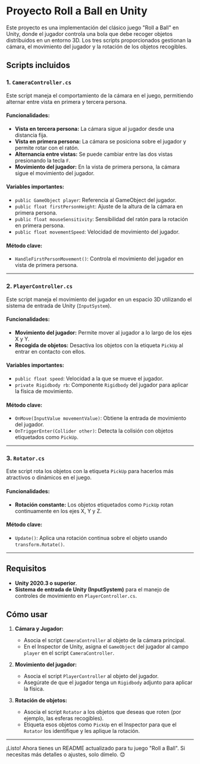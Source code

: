 # Proyecto Roll a Ball en Unity

Este proyecto es una implementación del clásico juego "Roll a Ball" en Unity, donde el jugador controla una bola que debe recoger objetos distribuidos en un entorno 3D. Los tres scripts proporcionados gestionan la cámara, el movimiento del jugador y la rotación de los objetos recogibles.

## Scripts incluidos

### 1. `CameraController.cs`

Este script maneja el comportamiento de la cámara en el juego, permitiendo alternar entre vista en primera y tercera persona.

#### Funcionalidades:
- **Vista en tercera persona:** La cámara sigue al jugador desde una distancia fija.
- **Vista en primera persona:** La cámara se posiciona sobre el jugador y permite rotar con el ratón.
- **Alternancia entre vistas:** Se puede cambiar entre las dos vistas presionando la tecla `F`.
- **Movimiento del jugador:** En la vista de primera persona, la cámara sigue el movimiento del jugador.

#### Variables importantes:
- `public GameObject player`: Referencia al GameObject del jugador.
- `public float firstPersonHeight`: Ajuste de la altura de la cámara en primera persona.
- `public float mouseSensitivity`: Sensibilidad del ratón para la rotación en primera persona.
- `public float movementSpeed`: Velocidad de movimiento del jugador.

#### Método clave:
- `HandleFirstPersonMovement()`: Controla el movimiento del jugador en vista de primera persona.

---

### 2. `PlayerController.cs`

Este script maneja el movimiento del jugador en un espacio 3D utilizando el sistema de entrada de Unity (`InputSystem`).

#### Funcionalidades:
- **Movimiento del jugador:** Permite mover al jugador a lo largo de los ejes X y Y.
- **Recogida de objetos:** Desactiva los objetos con la etiqueta `PickUp` al entrar en contacto con ellos.

#### Variables importantes:
- `public float speed`: Velocidad a la que se mueve el jugador.
- `private Rigidbody rb`: Componente `Rigidbody` del jugador para aplicar la física de movimiento.

#### Método clave:
- `OnMove(InputValue movementValue)`: Obtiene la entrada de movimiento del jugador.
- `OnTriggerEnter(Collider other)`: Detecta la colisión con objetos etiquetados como `PickUp`.

---

### 3. `Rotator.cs`

Este script rota los objetos con la etiqueta `PickUp` para hacerlos más atractivos o dinámicos en el juego.

#### Funcionalidades:
- **Rotación constante:** Los objetos etiquetados como `PickUp` rotan continuamente en los ejes X, Y y Z.

#### Método clave:
- `Update()`: Aplica una rotación continua sobre el objeto usando `transform.Rotate()`.

---

## Requisitos

- **Unity 2020.3 o superior**.
- **Sistema de entrada de Unity (InputSystem)** para el manejo de controles de movimiento en `PlayerController.cs`.

## Cómo usar

1. **Cámara y Jugador:**
   - Asocia el script `CameraController` al objeto de la cámara principal.
   - En el Inspector de Unity, asigna el `GameObject` del jugador al campo `player` en el script `CameraController`.

2. **Movimiento del jugador:**
   - Asocia el script `PlayerController` al objeto del jugador.
   - Asegúrate de que el jugador tenga un `Rigidbody` adjunto para aplicar la física.

3. **Rotación de objetos:**
   - Asocia el script `Rotator` a los objetos que deseas que roten (por ejemplo, las esferas recogibles).
   - Etiqueta esos objetos como `PickUp` en el Inspector para que el `Rotator` los identifique y les aplique la rotación.

---

¡Listo! Ahora tienes un README actualizado para tu juego "Roll a Ball". Si necesitas más detalles o ajustes, solo dímelo. 😊
